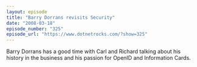 ```yaml
---
layout: episode
title: "Barry Dorrans revisits Security"
date: "2008-03-18"
episode_number: "325"
episode_url: "https://www.dotnetrocks.com/?show=325"
---
```


Barry Dorrans has a good time with Carl and Richard talking about his history in the business and his passion for OpenID and Information Cards.
